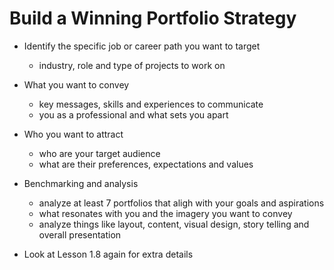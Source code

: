 # Build a Winning Portfolio Strategy

- Identify the specific job or career path you want to target
  - industry, role and type of projects to work on
- What you want to convey
  - key messages, skills and experiences to communicate
  - you as a professional and what sets you apart
- Who you want to attract
  - who are your target audience
  - what are their preferences, expectations and values
- Benchmarking and analysis
  - analyze at least 7 portfolios that aligh with your goals and aspirations
  - what resonates with you and the imagery you want to convey
  - analyze things like layout, content, visual design, story telling and overall presentation
  

- Look at Lesson 1.8 again for extra details